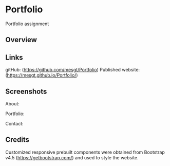 # Portfolio
Portfolio assignment

## Overview

## Links

gitHub: (https://github.com/mesgt/Portfolio)
Published website: (https://mesgt.github.io/Portfolio/)

## Screenshots

About: 

Portfolio:

Contact:
## Credits

Customized responsive prebuilt components were obtained from Bootstrap v4.5 (https://getbootstrap.com/) and used to style the website. 